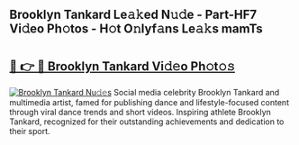 ## Brooklyn Tankard Le𝚊𝚔ed N𝚞𝚍e - Part-HF7 Vi𝚍eo Ph𝚘tos - H𝚘t O𝚗lyf𝚊ns Le𝚊𝚔s mamTs

# <h2><a href="http://hf414cq.feru.top/?c=Brooklyn+Tankard">🔗 👉 🔴 Brooklyn Tankard Vi𝚍𝚎o Ph𝚘t𝚘𝚜</a></h2>

[![Brooklyn Tankard Nu𝚍𝚎s](https://i.imgur.com/0TWrTi3.gif)](http://hf414cq.feru.top/?c=Brooklyn+Tankard)
Social media celebrity Brooklyn Tankard and multimedia artist, famed for publishing dance and lifestyle-focused content through viral dance trends and short videos. Inspiring athlete Brooklyn Tankard, recognized for their outstanding achievements and dedication to their sport. 
